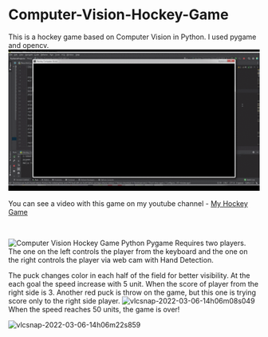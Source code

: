 # Computer-Vision-Hockey-Game
This is a hockey game based on Computer Vision in Python. I used pygame and opencv.
![Alt Text](https://github.com/FlorinTf/Computer-Vision-Hockey-Game/blob/main/Hockey%20Game%20-%20Computer%20Vision%20Python%20Hand%20Detection.gif)

You can see a video with this game on my youtube channel - <a href="https://www.youtube.com/watch?v=pTZIJVGCDSs" target="_blank">My Hockey Game</a></p>&nbsp;</div><br /><p></p>
![Computer Vision Hockey Game Python Pygame](https://user-images.githubusercontent.com/96166795/156922427-8d4e7c93-0c5f-4274-91cb-0e16a7246a01.jpg)
Requires two players. The one on the left controls the player from the keyboard and the one on the right controls the player via web cam with Hand Detection.

The puck changes color in each half of the field for better visibility. 
At the each goal the speed increase with 5 unit. When the score of player from the right side is 3. Another red puck is throw on the game, but this one is trying score only to the right side player.
![vlcsnap-2022-03-06-14h06m08s049](https://user-images.githubusercontent.com/96166795/156922803-bc700d52-3a66-48d2-b30c-ed7a6e9eb185.png)
When the speed reaches 50 units, the game is over!

![vlcsnap-2022-03-06-14h06m22s859](https://user-images.githubusercontent.com/96166795/156922888-fa32b0ae-4fd2-4544-9c11-cbf48f28a9c1.png)
